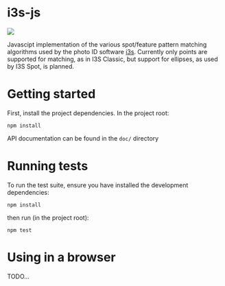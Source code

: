 i3s-js
======
![](https://travis-ci.org/itsravenous/i3s-js.svg?branch=develop)

Javascipt implementation of the various spot/feature pattern matching algorithms used by the photo ID software [i3s](http://reijns.com/i3s). Currently only points are supported for matching, as in I3S Classic, but support for ellipses, as used by I3S Spot, is planned.

# Getting started
First, install the project dependencies. In the project root:

```npm install```

API documentation can be found in the ```doc/``` directory

# Running tests
To run the test suite, ensure you have installed the development dependencies:

```npm install```

then run (in the project root):

```npm test``` 

# Using in a browser
TODO...
